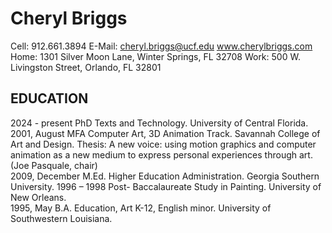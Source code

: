 # Cheryl Briggs
Cell: 912.661.3894   E-Mail: cheryl.briggs@ucf.edu  www.cherylbriggs.com
Home: 1301 Silver Moon Lane, Winter Springs, FL 32708  Work: 500 W. Livingston Street, Orlando, FL 32801

## EDUCATION
2024 - present  PhD Texts and Technology. University of Central Florida.
2001, August	MFA Computer Art, 3D Animation Track. Savannah College of Art and Design. Thesis: A new voice: using motion graphics and computer animation as a new medium to express personal experiences through art. (Joe Pasquale, chair)	 
2009, December	M.Ed. Higher Education Administration. Georgia Southern University. 
1996 – 1998		Post- Baccalaureate Study in Painting. University of New Orleans.	
1995, May		B.A. Education, Art K-12, English minor. University of Southwestern Louisiana.	

